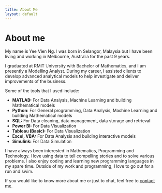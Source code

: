 ```yaml
---
title: About Me
layout: default
---
```


# About me
My name is Yee Vien Ng. I was born in Selangor, Malaysia but I have been living and working in Melbourne, Australia for the past 9 years.

I graduated at RMIT University with Bachelor of Mathematics, and I am presently a Modelling Analyst. During my career, I assisted  clients to develop advanced analytical models to help investigate and deliver improvements of the business. 

Some of the tools that I used include:
- **MATLAB:** For Data Analysis, Machine Learning and building Mathematical models
- **Python:** For General programming, Data Analysis, Machine Learning and building Mathematical models
- **SQL:** For Data cleaning, data management, data storage and retrieval
- **Power BI:** For Data Visualization
- **Tableau (Basic):** For Data Visualization
- **Excel, VBA:** For Data Analysis and building interactive models
- **Simulink:** For Data Simulation

I have always been interested in Mathematics, Programming and Technology. I love using data to tell compelling stories and to solve various problems. I also enjoy coding and learning new programming languages in my spare time. Outside of my work and programming, I love to go out for a run and swim.

If you would like to know more about me or just to chat, feel free to [contact me](./contact.html).





